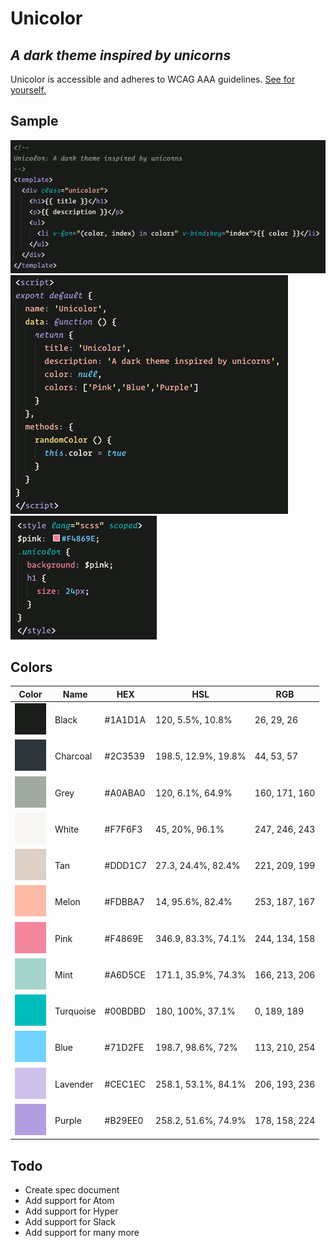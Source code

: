 # Unicolor
## _A dark theme inspired by unicorns_

Unicolor is accessible and adheres to WCAG AAA guidelines. [See for yourself.](http://www.sussex.ac.uk/tel/resource/tel_website/accessiblecontrast/?q=1A1D1A~A0ABA0~F7F6F3~DDD1C7~FDBBA7~F4869E~A6D5CE~00BDBD~71D2FE~CEC1EC~B29EE0)

## Sample
<img src="https://github.com/tylerking/unicolor/blob/main/images/sample-template.png?raw=true" alt="Template Sample" />\
<img src="https://github.com/tylerking/unicolor/blob/main/images/sample-script.png?raw=true" alt="Script Sample" />\
<img src="https://github.com/tylerking/unicolor/blob/main/images/sample-scss.png?raw=true" alt="SCSS Sample" />

## Colors
| Color | Name | HEX | HSL | RGB |
| ------ | ------ | ------ | ------ | ------ |
| <img src="https://github.com/tylerking/unicolor/blob/main/images/black.png?raw=true" alt="black" width="50"/> | Black | #1A1D1A | 120, 5.5%, 10.8% | 26, 29, 26 |
| <img src="https://github.com/tylerking/unicolor/blob/main/images/charcoal.png?raw=true" alt="charcoal" width="50"/> | Charcoal | #2C3539 | 198.5, 12.9%, 19.8% | 44, 53, 57 |
| <img src="https://github.com/tylerking/unicolor/blob/main/images/grey.png?raw=true" alt="grey" width="50"/> | Grey | #A0ABA0 | 120, 6.1%, 64.9% | 160, 171, 160 |
| <img src="https://github.com/tylerking/unicolor/blob/main/images/white.png?raw=true" alt="white" width="50"/> | White | #F7F6F3 | 45, 20%, 96.1% | 247, 246, 243 |
| <img src="https://github.com/tylerking/unicolor/blob/main/images/tan.png?raw=true" alt="tan" width="50"/> | Tan | #DDD1C7 | 27.3, 24.4%, 82.4% | 221, 209, 199 |
| <img src="https://github.com/tylerking/unicolor/blob/main/images/melon.png?raw=true" alt="melon" width="50"/> | Melon | #FDBBA7 | 14, 95.6%, 82.4% | 253, 187, 167 |
| <img src="https://github.com/tylerking/unicolor/blob/main/images/pink.png?raw=true" alt="pink" width="50"/> | Pink | #F4869E | 346.9, 83.3%, 74.1% | 244, 134, 158 |
| <img src="https://github.com/tylerking/unicolor/blob/main/images/mint.png?raw=true" alt="mint" width="50"/> | Mint | #A6D5CE | 171.1, 35.9%, 74.3% | 166, 213, 206 |
| <img src="https://github.com/tylerking/unicolor/blob/main/images/turquoise.png?raw=true" alt="turquoise" width="50"/> | Turquoise | #00BDBD | 180, 100%, 37.1% | 0, 189, 189 |
| <img src="https://github.com/tylerking/unicolor/blob/main/images/blue.png?raw=true" alt="blue" width="50"/> | Blue | #71D2FE | 198.7, 98.6%, 72% | 113, 210, 254 |
| <img src="https://github.com/tylerking/unicolor/blob/main/images/lavender.png?raw=true" alt="lavender" width="50"/> | Lavender | #CEC1EC | 258.1, 53.1%, 84.1% | 206, 193, 236 |
| <img src="https://github.com/tylerking/unicolor/blob/main/images/purple.png?raw=true" alt="purple" width="50"/> | Purple | #B29EE0 | 258.2, 51.6%, 74.9% | 178, 158, 224 |

## Todo
- Create spec document
- Add support for Atom
- Add support for Hyper
- Add support for Slack
- Add support for many more